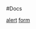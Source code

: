 #Docs

[alert](https://github.com/willowtreeapps/branches/blob/master/docs/alert.md)
[form](https://github.com/willowtreeapps/branches/blob/master/docs/form.md)
